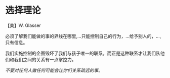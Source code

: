 # 选择理论

【美】W. Glasser

必须了解我们能做的事的界线在哪里,...只能控制自己的行为，...给予别人的，..., 只有信息。

我们实施控制的企图毁坏了我们与孩子唯一的联系，而正是这种联系才让我们队他们和我们之间的关系有一点掌控力。



*不要对任何人做任何可能会让你们关系疏远的事。*